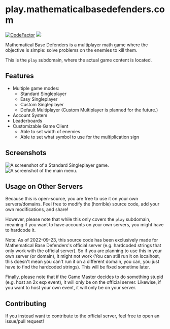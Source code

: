 # play.mathematicalbasedefenders.com
[![CodeFactor](https://www.codefactor.io/repository/github/mathematicalbasedefenders/play.mathematicalbasedefenders.com/badge)](https://www.codefactor.io/repository/github/mathematicalbasedefenders/play.mathematicalbasedefenders.com)
<img src="https://img.shields.io/badge/dynamic/json?label=Registered Users on Official Server&query=usersRegistered&url=https%3A%2F%2Fmathematicalbasedefenders.com%2Fapi%2Fmetadata">

Mathematical Base Defenders is a multiplayer math game where the objective is simple: solve problems on the enemies to kill them.

This is the `play` subdomain, where the actual game content is located.

## Features
- Multiple game modes:
  - Standard Singleplayer
  - Easy Singleplayer
  - Custom Singleplayer
  - Default Multiplayer (Custom Multiplayer is planned for the future.)
- Account System
- Leaderboards
- Customizable Game Client
  - Able to set width of enemies
  - Able to set what symbol to use for the multiplication sign

## Screenshots
![A screenshot of a Standard Singleplayer game.](https://storage.mistertfy64.com/playmbd-screenshots/gameplay.png|height=480)
![A screenshot of the main menu.](https://storage.mistertfy64.com/playmbd-screenshots/main-menu.png|height=480)

## Usage on Other Servers

Because this is open-source, you are free to use it on your own servers/domains. Feel free to modify the (horrible) source code, add your own modifications, and share!

However, please note that while this only covers the `play` subdomain, meaning if you want to have accounts on your own servers, you might have to hardcode it.

Note: As of 2022-09-23, this source code has been exclusively made for Mathematical Base Defenders's official server (e.g. hardcoded strings that only work with the official server). So if you are planning to use this in your own server (or domain), it might not work (You can still run it on localhost, this doesn't mean you can't run it on a different domain, you can, you just have to find the hardcoded strings). This will be fixed sometime later.

Finally, please note that if the Game Master decides to do something stupid (e.g. host an 2x exp event), it will only be on the official server. Likewise, if you want to host your own event, it will only be on your server.

## Contributing

If you instead want to contribute to the official server, feel free to open an issue/pull request!
